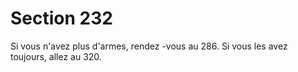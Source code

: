 # Section 232

Si vous n'avez plus d'armes, rendez -vous au 286. Si vous les avez toujours, allez au 320.
